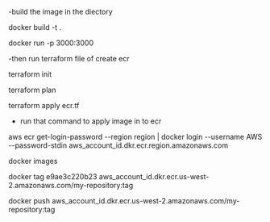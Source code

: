 -build the image in the diectory 

  docker build -t <name-tag> .

  docker run -p 3000:3000 <name-tag>

  -then run terraform file of create ecr 
  
  terraform init  
  
  terraform plan
  
  terraform apply ecr.tf 
 
  - run that command to apply image in to ecr
  
  aws ecr get-login-password --region region | docker login --username AWS --password-stdin aws_account_id.dkr.ecr.region.amazonaws.com
  
  docker images
  
  docker tag e9ae3c220b23 aws_account_id.dkr.ecr.us-west-2.amazonaws.com/my-repository:tag
  
  docker push aws_account_id.dkr.ecr.us-west-2.amazonaws.com/my-repository:tag
